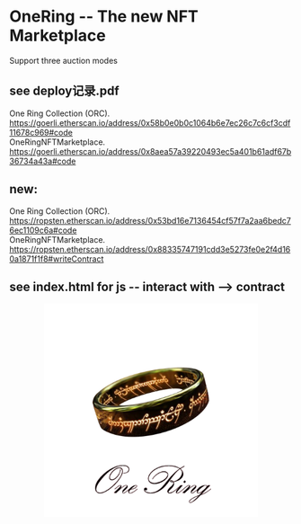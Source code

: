 # OneRing -- The new NFT Marketplace
Support three auction modes    
## see deploy记录.pdf      
 One Ring Collection (ORC).  
 https://goerli.etherscan.io/address/0x58b0e0b0c1064b6e7ec26c7c6cf3cdf11678c969#code   
 OneRingNFTMarketplace.  
 https://goerli.etherscan.io/address/0x8aea57a39220493ec5a401b61adf67b36734a43a#code  
 
## new:  
 One Ring Collection (ORC).   
 https://ropsten.etherscan.io/address/0x53bd16e7136454cf57f7a2aa6bedc76ec1109c6a#code  
 OneRingNFTMarketplace.  
 https://ropsten.etherscan.io/address/0x88335747191cdd3e5273fe0e2f4d160a1871f1f8#writeContract
 
## see index.html for js -- interact with --> contract  
   <div align=center><img src="https://github.com/ferrarif1/NFTMarketplace/blob/main/public/Logo1.png" width="380px"></div>
